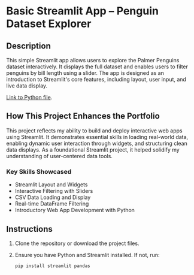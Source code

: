 # Basic Streamlit App – Penguin Dataset Explorer

## Description

This simple Streamlit app allows users to explore the Palmer Penguins dataset interactively. It displays the full dataset and enables users to filter penguins by bill length using a slider. The app is designed as an introduction to Streamlit's core features, including layout, user input, and live data display.

   [Link to Python file]((https://github.com/paulinaturner/TURNER-Python-Portfolio/blob/main/basic-streamlit-app/main.py)).

## How This Project Enhances the Portfolio

This project reflects my ability to build and deploy interactive web apps using Streamlit. It demonstrates essential skills in loading real-world data, enabling dynamic user interaction through widgets, and structuring clean data displays. As a foundational Streamlit project, it helped solidify my understanding of user-centered data tools.

### Key Skills Showcased

- Streamlit Layout and Widgets  
- Interactive Filtering with Sliders  
- CSV Data Loading and Display  
- Real-time DataFrame Filtering  
- Introductory Web App Development with Python  

## Instructions

1. Clone the repository or download the project files.

2. Ensure you have Python and Streamlit installed. If not, run:
   ```bash
   pip install streamlit pandas
